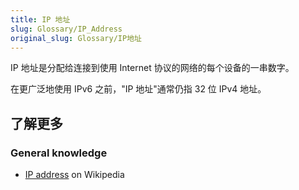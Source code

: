 ```yaml
---
title: IP 地址
slug: Glossary/IP_Address
original_slug: Glossary/IP地址
---
```

IP 地址是分配给连接到使用 Internet 协议的网络的每个设备的一串数字。

在更广泛地使用 IPv6 之前，"IP 地址"通常仍指 32 位 IPv4 地址。

## 了解更多

### General knowledge

- [IP address](https://zh.wikipedia.org/wiki/IP_address) on Wikipedia

